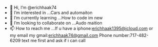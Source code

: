 - 👋 Hi, I’m @erichhaak74
- 👀 I’m interested in ...Cars and automaiton
- 🌱 I’m currently learning ...How to code im new
- 💞️ I’m looking to collaborate on ...Audo maition
- 📫 How to reach me ...If u have a iphone:erichhaak1395@icloud.com or my email
my gmail:erichhaak74@gmail.com
Phone number:717-482-6209
text me first and ask if i can call

<!---
erichhaak74/erichhaak74 is a ✨ special ✨ repository because its `README.md` (this file) appears on your GitHub profile.
You can click the Preview link to take a look at your changes.
--->
